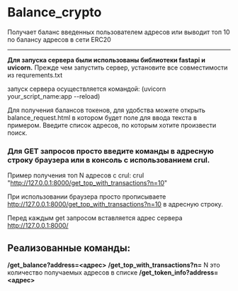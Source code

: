 # Balance_crypto
Получает баланс введенных пользователем адресов или выводит топ 10 по балансу адресов в сети ERC20

---

**Для запуска сервера были использованы библиотеки fastapi и uvicorn.**
Прежде чем запустить сервер, установите все совместимости из requrements.txt

запуск сервера осуществляется командой:
(uvicorn your_script_name:app --reload)

Для получения балансов токенов, для удобства можете открыть balance_request.html в котором будет поле для ввода текста в примером. Введите список адресов, по которым хотите произвести поиск.  

### Для GET запросов просто введите команды в адресную строку браузера или в консоль с использованием crul.

Пример получения топ N адресов с crul: 
  crul "http://127.0.0.1:8000/get_top_with_transactions?n=10"

При использовании браузера просто прописываете http://127.0.0.1:8000/get_top_with_transactions?n=10 в адресную строку.

Перед каждым get запросом вставляется адрес сервера http://127.0.0.1:8000/

## Реализованные команды:
  **/get_balance?address=<адрес>** 
  **/get_top_with_transactions?n=<N>** N это количество получаемых адресов в списке
  **/get_token_info?address=<адрес>**